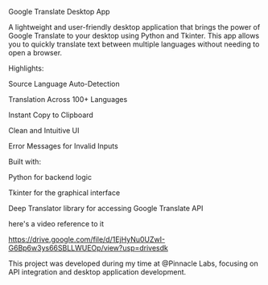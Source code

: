 Google Translate Desktop App

A lightweight and user-friendly desktop application that brings the power of Google Translate to your desktop using Python and Tkinter. This app allows you to quickly translate text between multiple languages without needing to open a browser.

Highlights:

Source Language Auto-Detection

Translation Across 100+ Languages

Instant Copy to Clipboard

Clean and Intuitive UI

Error Messages for Invalid Inputs


Built with:

Python for backend logic

Tkinter for the graphical interface

Deep Translator library for accessing Google Translate API

here's a video reference to it

https://drive.google.com/file/d/1EjHyNu0UZwI-G6Bp6w3ys66SBLLWUEOp/view?usp=drivesdk

This project was developed during my time at @Pinnacle Labs, focusing on API integration and desktop application development.

